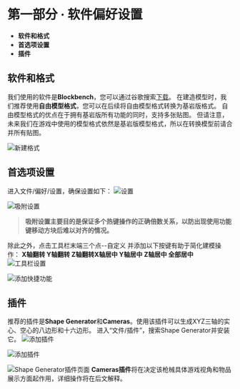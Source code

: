 # 第一部分 · 软件偏好设置
- **软件和格式**
- **首选项设置**
- **插件**

## 软件和格式
我们使用的软件是**Blockbench**，您可以通过谷歌搜索[下载](https://www.blockbench.net/)。
在建造模型时，我们推荐使用**自由模型格式**，您可以在后续将自由模型格式转换为基岩版格式。 
自由模型格式的优点在于拥有基岩版所有功能的同时，支持多张贴图。
但请注意，未来我们在游戏中使用的模型格式依然是基岩版模型格式，所以在转换模型前请合并所有贴图。

![新建格式](./new)

## 首选项设置
进入文件/偏好/设置，确保设置如下：
![设置](./settings)

![吸附设置](./snapping)
>**吸附设置主要目的是保证多个热键操作的正确倍数关系，以防出现使用功能键移动方块后难以对齐的情况。**

除此之外，点击工具栏末端三个点--自定义 并添加以下按键有助于简化建模操作：
**X轴翻转 Y轴翻转 Z轴翻转X轴居中 Y轴居中 Z轴居中 全部居中**
![工具栏设置](./customize)

![添加快捷功能](./add)

## 插件
推荐的插件是**Shape Generator**和**Cameras**。使用该插件可以生成XYZ三轴的实心、空心的八边形和十六边形。
进入“文件/插件”，搜索Shape Generator并安装它。
![添加插件](./add_plugin)

![添加插件](./serch_plugin)

![Shape Generator插件页面](./shapeg)
**Cameras插件**将在决定该枪械具体游戏视角和物品展示方面起作用，详细操作将在后文解释。